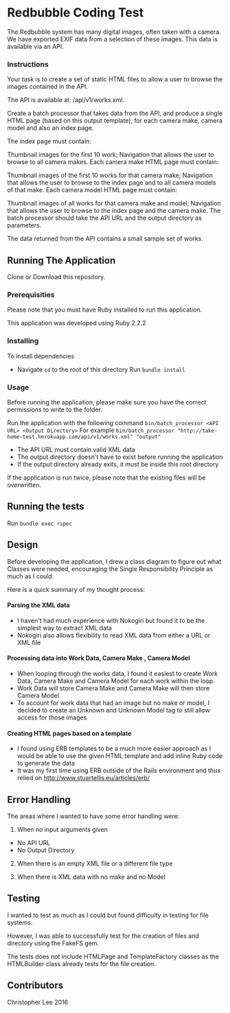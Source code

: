 # Redbubble Coding Test

The Redbubble system has many digital images, often taken with a camera. We have exported EXIF data from a selection of these images. This data is available via an API.

### Instructions
Your task is to create a set of static HTML files to allow a user to browse the images contained in the API.

The API is available at: /api/v1/works.xml.

Create a batch processor that takes data from the API, and produce a single HTML page (based on this output template), for each camera make, camera model and also an index page.

The index page must contain:

Thumbnail images for the first 10 work;
Navigation that allows the user to browse to all camera makes.
Each camera make HTML page must contain:

Thumbnail images of the first 10 works for that camera make;
Navigation that allows the user to browse to the index page and to all camera models of that make.
Each camera model HTML page must contain:

Thumbnail images of all works for that camera make and model;
Navigation that allows the user to browse to the index page and the camera make.
The batch processor should take the API URL and the output directory as parameters.

The data returned from the API contains a small sample set of works.

## Running The Application

Clone or Download this repository.

### Prerequisities

Please note that you must have Ruby installed to run this application.

This application was developed using Ruby 2.2.2

### Installing

To install dependencies
* Navigate `cd` to the root of this directory
Run `bundle install`

### Usage

Before running the application, please make sure you have the correct permissions to write to the folder.

Run the application with the following command
`bin/batch_processor <API URL> <Output Directory>`
For example `bin/batch_processor "http://take-home-test.herokuapp.com/api/v1/works.xml" "output"`
* The API URL must contain valid XML data
* The output directory doesn't have to exist before running the application
* If the output directory already exits, it must be inside this root directory

If the application is run twice, please note that the existing files will be overwritten.

## Running the tests

Run `bundle exec rspec`

## Design

Before developing the application, I drew a class diagram to figure out what Classes were needed, encouraging the Single Responsibility Principle as much as I could.

Here is a quick summary of my thought process:

#### Parsing the XML data
* I haven't had much experience with Nokogiri but found it to be the simplest way to extract XML data  
* Nokogiri also allows flexibility to read XML data from either a URL or XML file

#### Processing data into Work Data, Camera Make , Camera Model
* When looping through the works data, I found it easiest to create Work Data, Camera Make and Camera Model for each work within the loop.
* Work Data will store Camera Make and Camera Make will then store Camera Model
* To account for work data that had an image but no make or model, I decided to create an Unknown and Unknown Model tag to still allow access for those images


#### Creating HTML pages based on a template
* I found using ERB templates to be a much more easier approach as I would be able to use the given HTML template and add inline Ruby code to generate the data
* It was my first time using ERB outside of the Rails environment and thus relied on http://www.stuartellis.eu/articles/erb/

## Error Handling

The areas where I wanted to have some error handling were:

1. When no input arguments given
  - No API URL
  - No Output Directory

2. When there is an empty XML file or a different file type

3. When there is XML data with no make and no Model

## Testing

I wanted to test as much as I could but found difficulty in testing for file systems.

However, I was able to successfully test for the creation of files and directory using the FakeFS gem.

The tests does not include HTMLPage and TemplateFactory classes as the HTMLBuilder class already tests for the file creation.

## Contributors

Christopher Lee 2016
